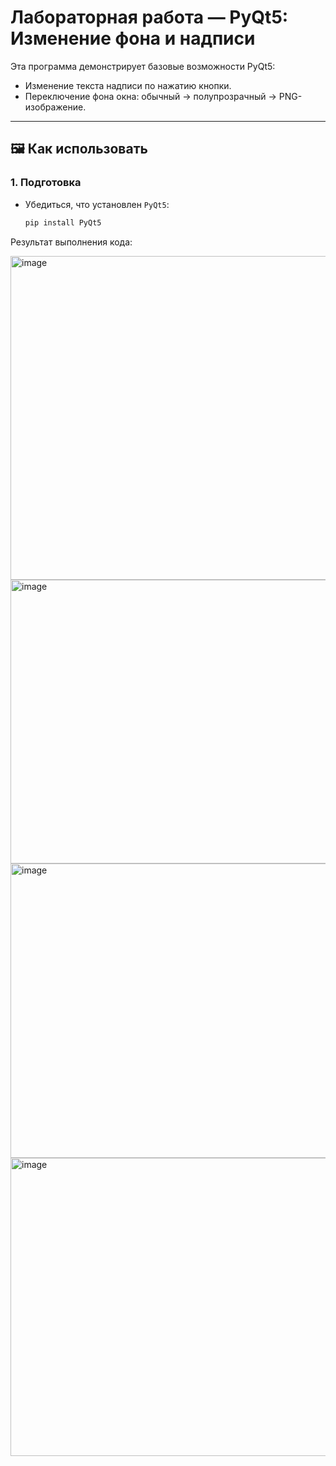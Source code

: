 # Лабораторная работа — PyQt5: Изменение фона и надписи

Эта программа демонстрирует базовые возможности PyQt5:
- Изменение текста надписи по нажатию кнопки.
- Переключение фона окна: обычный → полупрозрачный → PNG-изображение.

---

## 🖼️ Как использовать

### 1. Подготовка
- Убедиться, что установлен `PyQt5`:
  ```bash
  pip install PyQt5


Результат выполнения кода:

<img width="666" height="518" alt="image" src="https://github.com/user-attachments/assets/786ce0c3-617f-4e10-b30f-2bbf443148d7" />

<img width="628" height="454" alt="image" src="https://github.com/user-attachments/assets/93824064-5fd6-434d-88fe-1008dffb37aa" />

<img width="650" height="471" alt="image" src="https://github.com/user-attachments/assets/59c55ffb-74d2-4051-b75a-8d1e3be33711" />

<img width="655" height="477" alt="image" src="https://github.com/user-attachments/assets/26137d45-114d-488c-99cd-6c65f8c03edc" />
